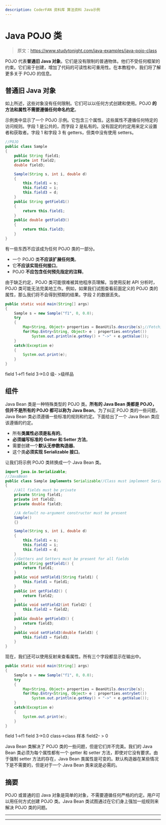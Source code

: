```yaml
---
description: CoderFAN 资料库 算法资料 Java示例
---
```


# Java POJO 类

> 原文：<https://www.studytonight.com/java-examples/java-pojo-class>

POJO 代表**普通旧 Java 对象**。它们是没有限制的普通物体。他们不受任何框架的约束。它们易于创建，增加了代码的可读性和可重用性。在本教程中，我们将了解更多关于 POJO 的信息。

## 普通旧 Java 对象

如上所述，这些对象没有任何限制。它们可以以任何方式创建和使用。POJO **的方法和属性不需要遵循任何命名约定**。

示例类中显示了一个 POJO 示例。它包含三个属性。这些属性不遵循任何特定的访问规则。字段 1 是公共的，而字段 2 是私有的。没有固定的约定用来定义设置者和获取者。字段 1 和字段 3 有 getters，但类中没有使用 setters。

```java
//POJO
public class Sample
{
	public String field1;
	private int field2;
	double field3;

	Sample(String s, int i, double d)
	{
		this.field1 = s;
		this.field2 = i;
		this.field3 = d;
	}	
	public String getField1()
	{
		return this.field1;
	}	
	public double getField3()
	{
		return this.field3;
	}
}
```

有一些东西不应该成为任何 POJO 类的一部分。

*   一个 POJO 类**不应该扩展任何类**。
*   它**不应该实现任何接口**。
*   POJO **不应包含任何预先指定的注释**。

由于缺乏约定，POJO 类可能很难被其他程序员理解。当使用反射 API 分析时，POJO 类可能无法完美地工作。例如，如果我们试图查看前面定义的 POJO 类的属性，那么我们将不会得到预期的结果。字段 2 的数据丢失。

```java
public static void main(String[] args) 
{
	Sample s = new Sample("f1", 0, 0.0);
	try
	{
		Map<String, Object> properties = BeanUtils.describe(s);//Fetching object class details
		for(Map.Entry<String, Object> e : properties.entrySet())
			System.out.println(e.getKey() + "->" + e.getValue());
	}
	catch(Exception e)
	{
		System.out.print(e);
	}		
}
```

field 1->f1
field 3->0.0
级- >级样品

## 组件

Java Bean 类是一种特殊类型的 POJO 类。**所有的 Java Bean 类都是 POJO，但并不是所有的 POJO 都可以称为 Java Bean**。为了纠正 POJO 类的一些问题，Java Bean 类必须遵循一些标准的规则和约定。下面给出了一个 Java Bean 类应该遵循的约定。

*   所有**类属性必须是私有的**。
*   **必须编写标准的 Getter 和 Setter 方法**。
*   需要创建一个**默认无参数构造器**。
*   这个类**必须实现 Serializable 接口**。

让我们将示例 POJO 类转换成一个 Java Bean 类。

```java
import java.io.Serializable;
//JavaBean
public class Sample implements Serializable//Class must implement Serializable
{
	//All fields must be private
	private String field1;
	private int field2;
	private double field3;

	//A default no-argument constructor must be present
	Sample()
	{}

	Sample(String s, int i, double d)
	{
		this.field1 = s;
		this.field2 = i;
		this.field3 = d;
	}
	//Getters and Setters must be present for all fields
	public String getField1() {
		return field1;
	}
	public void setField1(String field1) {
		this.field1 = field1;
	}
	public int getField2() {
		return field2;
	}
	public void setField2(int field2) {
		this.field2 = field2;
	}
	public double getField3() {
		return field3;
	}
	public void setField3(double field3) {
		this.field3 = field3;
	}
}
```

现在，我们还可以使用反射来查看属性。所有三个字段都显示在输出中。

```java
public static void main(String[] args) 
{
	Sample s = new Sample("f1", 0, 0.0);
	try
	{
		Map<String, Object> properties = BeanUtils.describe(s);
		for(Map.Entry<String, Object> e : properties.entrySet())
			System.out.println(e.getKey() + "->" + e.getValue());
	}
	catch(Exception e)
	{
		System.out.print(e);
	}		
}
```

field 1->f1
field 3->0.0
class->class 样本
field2- > 0

Java Bean 类解决了 POJO 类的一些问题，但是它们并不完美。我们的 Java Bean 类必须为每个属性都有一个 getter 和 setter 方法，即使对它没有要求。由于强制 setter 方法的存在，Java Bean 类属性是可变的。默认构造器在某些情况下是不需要的，但是对于一个 Java Bean 类来说是必需的。

## 摘要

POJO 或普通的旧 Java 对象是简单的对象，不需要遵循任何严格的约定。用户可以用任何方式创建 POJO 类。Java Bean 类试图通过在它们身上强加一组规则来解决 POJO 类的问题。

* * *

* * *